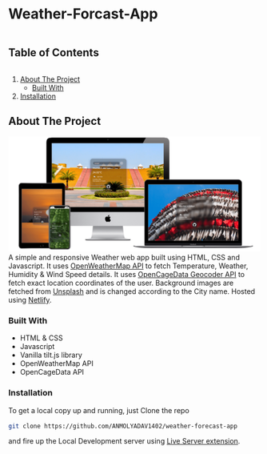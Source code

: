 # Weather-Forcast-App
  <summary><h2 style="display: inline-block">Table of Contents</h2></summary>
  <ol>
    <li>
      <a href="#about-the-project">About The Project</a>
      <ul>
        <li><a href="#built-with">Built With</a></li>
      </ul>
    </li>
    <li><a href="###installation">Installation</a></li>
    
  </ol>

## About The Project
<!-- <img src="https://github.com/nagarajpandith/weather-app/blob/main/images/Screenshot%202021-08-29%20at%208.15.21%20PM-min.png"> -->
<img src="https://github.com/ANMOLYADAV1402/weather-forecast-app/blob/main/images/Screenshot%202021-08-29%20at%208.15.21%20PM-min.png">
<!-- https://github.com/ANMOLYADAV1402/weather-forecast-app -->
A simple and responsive Weather web app built using HTML, CSS and Javascript. It uses <a href="https://openweathermap.org/api">OpenWeatherMap API</a> to fetch Temperature, Weather, Humidity & Wind Speed details. It uses <a href="https://opencagedata.com/api">OpenCageData Geocoder API</a> to fetch exact location coordinates of the user. Background images are fetched from <a href="https://source.unsplash.com">Unsplash</a> and is changed according to the City name. Hosted using <a href="https://www.netlify.com">Netlify</a>.

### Built With

* HTML & CSS
* Javascript
* Vanilla tilt.js library
* OpenWeatherMap API
* OpenCageData API

### Installation
To get a local copy up and running, just Clone the repo
   ```sh
   git clone https://github.com/ANMOLYADAV1402/weather-forecast-app
   ```
and fire up the Local Development server using [Live Server extension](https://marketplace.visualstudio.com/items?itemName=ritwickdey.LiveServer).
   